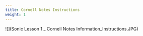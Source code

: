 ```yaml
---
title: Cornell Notes Instructions
weight: 1
---
```



![](Sonic Lesson 1 _ Cornell Notes Information_Instructions.JPG)